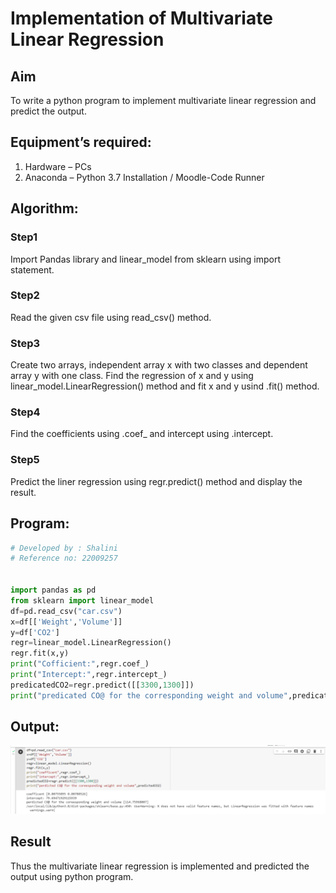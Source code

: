 # Implementation of Multivariate Linear Regression
## Aim
To write a python program to implement multivariate linear regression and predict the output.
## Equipment’s required:
1.	Hardware – PCs
2.	Anaconda – Python 3.7 Installation / Moodle-Code Runner
## Algorithm:
### Step1
Import Pandas library and linear_model from sklearn using import statement.


### Step2
Read the given csv file using read_csv() method.

### Step3
Create two arrays, independent array x with two classes and dependent array y with one class. Find the regression of x and y using linear_model.LinearRegression() method and fit x and y usind .fit() method.

### Step4
Find the coefficients using .coef_ and intercept using .intercept.

### Step5
Predict the liner regression using regr.predict() method and display the result.

## Program:
```py
# Developed by : Shalini
# Reference no: 22009257


import pandas as pd
from sklearn import linear_model
df=pd.read_csv("car.csv")
x=df[['Weight','Volume']]
y=df['CO2']
regr=linear_model.LinearRegression()
regr.fit(x,y)
print("Cofficient:",regr.coef_)
print("Intercept:",regr.intercept_)
predicatedCO2=regr.predict([[3300,1300]])
print("predicated CO@ for the corresponding weight and volume",predicatedCO2)
```
## Output:

![output](./shalz2.png)



## Result
Thus the multivariate linear regression is implemented and predicted the output using python program.
